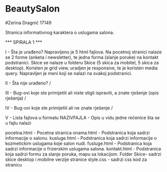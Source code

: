 # BeautySalon

#Zerina Dragnić 17149

Stranica informativnog karaktera o uslugama salona.


*** SPIRALA 1 ***

I  - Šta je urađeno?
Napravljeno je 5 html fajlova. Na pocetnoj stranici nalaze se 2 forme (anketa i newsletter), te jedna forma (slanje poruke) na kontakt podstranici. Skice se nalaze u folderu Skice (5 skica za mobitel, 5 skica za desktop). Koristen je grid view, uradjen je responsive, te je koristen media query. Napravljen je meni koji se nalazi na svakoj podstranici.

II  - Šta nije urađeno?
/

III - Bug-ovi koje ste primijetili ali niste stigli ispraviti, a znate rješenje (opis rješenja)
/

IV  - Bug-ovi koje ste primijetili ali ne znate rješenje
/

V  - Lista fajlova u formatu NAZIVFAJLA - Opis u vidu jedne rečenice šta se u fajlu nalazi

pocetna.html - Pocetna stranica 
onama.html - Podstranica koja sadrzi informacije o salonu.
kusluge.html - Podstranica koja sadrzi informacije o kozmetickim uslugama koje salon nudi.
fusluge.html - Podstranica koja sadrzi informacije o frizerskim uslugama salona.
kontakt.html - Podstranica koja sadrzi formu za slanje poruka, mapu sa lokacijom.
Folder Skice- sadrzi skice desktop i mobilne verzije stranice
style.css - sadrzi css kod za stranicu

